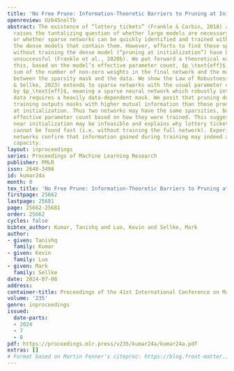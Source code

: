 ```yaml
---
title: 'No Free Prune: Information-Theoretic Barriers to Pruning at Initialization'
openreview: Uzb45nolTb
abstract: The existence of “lottery tickets” (Frankle & Carbin, 2018) at or near initialization
  raises the tantalizing question of whether large models are necessary in deep learning,
  or whether sparse networks can be quickly identified and trained without ever training
  the dense models that contain them. However, efforts to find these sparse subnetworks
  without training the dense model (“pruning at initialization”) have been broadly
  unsuccessful (Frankle et al., 2020b). We put forward a theoretical explanation for
  this, based on the model’s effective parameter count, $p_\text{eff}$, given by the
  sum of the number of non-zero weights in the final network and the mutual information
  between the sparsity mask and the data. We show the Law of Robustness of (Bubeck
  & Sellke, 2023) extends to sparse networks with the usual parameter count replaced
  by $p_\text{eff}$, meaning a sparse neural network which robustly interpolates noisy
  data requires a heavily data-dependent mask. We posit that pruning during and after
  training outputs masks with higher mutual information than those produced by pruning
  at initialization. Thus two networks may have the same sparsities, but differ in
  effective parameter count based on how they were trained. This suggests that pruning
  near initialization may be infeasible and explains why lottery tickets exist, but
  cannot be found fast (i.e. without training the full network). Experiments on neural
  networks confirm that information gained during training may indeed affect model
  capacity.
layout: inproceedings
series: Proceedings of Machine Learning Research
publisher: PMLR
issn: 2640-3498
id: kumar24a
month: 0
tex_title: 'No Free Prune: Information-Theoretic Barriers to Pruning at Initialization'
firstpage: 25662
lastpage: 25681
page: 25662-25681
order: 25662
cycles: false
bibtex_author: Kumar, Tanishq and Luo, Kevin and Sellke, Mark
author:
- given: Tanishq
  family: Kumar
- given: Kevin
  family: Luo
- given: Mark
  family: Sellke
date: 2024-07-08
address:
container-title: Proceedings of the 41st International Conference on Machine Learning
volume: '235'
genre: inproceedings
issued:
  date-parts:
  - 2024
  - 7
  - 8
pdf: https://proceedings.mlr.press/v235/kumar24a/kumar24a.pdf
extras: []
# Format based on Martin Fenner's citeproc: https://blog.front-matter.io/posts/citeproc-yaml-for-bibliographies/
---
```

